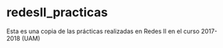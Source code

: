 # redesII_practicas
Esta es una copia de las prácticas realizadas en Redes II en el curso 2017-2018 (UAM)

